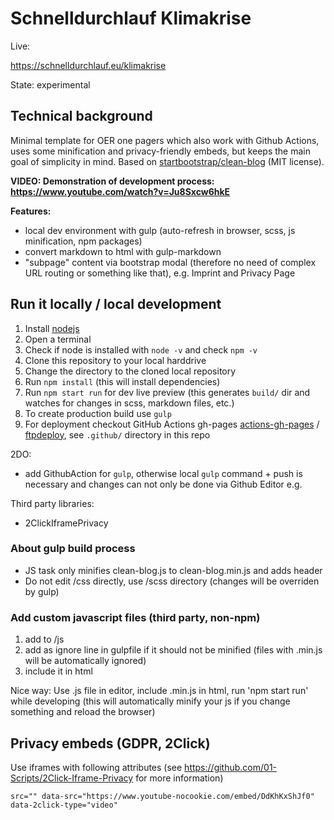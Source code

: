 # Schnelldurchlauf Klimakrise

Live:

https://schnelldurchlauf.eu/klimakrise

State: experimental

## Technical background

Minimal template for OER one pagers which also work with Github Actions, uses some minification and privacy-friendly embeds, but keeps the main goal of simplicity in mind. Based on [startbootstrap/clean-blog](https://startbootstrap.com/themes/clean-blog/) (MIT license).

**VIDEO: Demonstration of development process: https://www.youtube.com/watch?v=Ju8Sxcw6hkE**

**Features:**
- local dev environment with gulp (auto-refresh in browser, scss, js minification, npm packages)
- convert markdown to html with gulp-markdown
- "subpage" content via bootstrap modal (therefore no need of complex URL routing or something like that), e.g. Imprint and Privacy Page

## Run it locally / local development

1. Install [nodejs](https://nodejs.org/en/download/)
1. Open a terminal
1. Check if node is installed with `node -v` and check `npm -v`
1. Clone this repository to your local harddrive
1. Change the directory to the cloned local repository
1. Run `npm install` (this will install dependencies)
1. Run `npm start run` for dev live preview (this generates `build/` dir and watches for changes in scss, markdown files, etc.)
1. To create production build use `gulp`
1. For deployment checkout GitHub Actions gh-pages [actions-gh-pages](https://github.com/peaceiris/actions-gh-pages) / [ftpdeploy](https://github.com/SamKirkland/FTP-Deploy-Action), see `.github/` directory in this repo

2DO:
- add GithubAction for `gulp`, otherwise local `gulp` command + push is necessary and changes can not only be done via Github Editor e.g.

Third party libraries:

- 2ClickIframePrivacy

### About gulp build process

- JS task only minifies clean-blog.js to clean-blog.min.js and adds header
- Do not edit /css directly, use /scss directory (changes will be overriden by gulp)

### Add custom javascript files (third party, non-npm)

1. add to /js
2. add as ignore line in gulpfile if it should not be minified (files with .min.js will be automatically ignored)
3. include it in html

Nice way: Use .js file in editor, include .min.js in html, run 'npm start run' while developing (this will automatically minify your js if you change something and reload the browser)

## Privacy embeds (GDPR, 2Click)

Use iframes with following attributes (see https://github.com/01-Scripts/2Click-Iframe-Privacy for more information)
```
src="" data-src="https://www.youtube-nocookie.com/embed/DdKhKxShJf0" data-2click-type="video"
```

